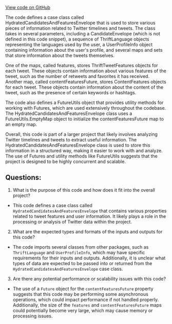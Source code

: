 [View code on GitHub](https://github.com/misbahsy/the-algorithm/timelineranker/server/src/main/scala/com/twitter/timelineranker/core/HydratedCandidatesAndFeaturesEnvelope.scala)

The code defines a case class called HydratedCandidatesAndFeaturesEnvelope that is used to store various pieces of information related to Twitter timelines and tweets. The class takes in several parameters, including a CandidateEnvelope (which is not defined in this code snippet), a sequence of ThriftLanguage objects representing the languages used by the user, a UserProfileInfo object containing information about the user's profile, and several maps and sets that store information about the tweets themselves.

One of the maps, called features, stores ThriftTweetFeatures objects for each tweet. These objects contain information about various features of the tweet, such as the number of retweets and favorites it has received. Another map, called contentFeaturesFuture, stores ContentFeatures objects for each tweet. These objects contain information about the content of the tweet, such as the presence of certain keywords or hashtags.

The code also defines a FutureUtils object that provides utility methods for working with Futures, which are used extensively throughout the codebase. The HydratedCandidatesAndFeaturesEnvelope class uses a FutureUtils.EmptyMap object to initialize the contentFeaturesFuture map to an empty map.

Overall, this code is part of a larger project that likely involves analyzing Twitter timelines and tweets to extract useful information. The HydratedCandidatesAndFeaturesEnvelope class is used to store this information in a structured way, making it easier to work with and analyze. The use of Futures and utility methods like FutureUtils suggests that the project is designed to be highly concurrent and scalable.
## Questions: 
 1. What is the purpose of this code and how does it fit into the overall project?
- This code defines a case class called `HydratedCandidatesAndFeaturesEnvelope` that contains various properties related to tweet features and user information. It likely plays a role in the processing or analysis of Twitter data within the project.

2. What are the expected types and formats of the inputs and outputs for this code?
- The code imports several classes from other packages, such as `ThriftLanguage` and `UserProfileInfo`, which may have specific requirements for their inputs and outputs. Additionally, it is unclear what types of data are expected to be passed into or returned from the `HydratedCandidatesAndFeaturesEnvelope` case class.

3. Are there any potential performance or scalability issues with this code?
- The use of a `Future` object for the `contentFeaturesFuture` property suggests that this code may be performing some asynchronous operations, which could impact performance if not handled properly. Additionally, the size of the `features` and `contentFeaturesFuture` maps could potentially become very large, which may cause memory or processing issues.